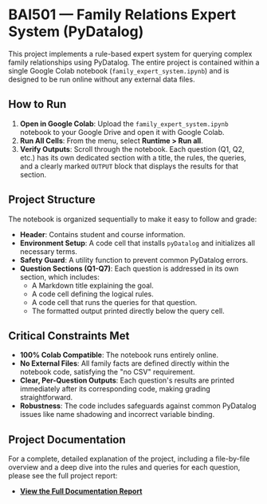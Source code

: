 # BAI501 — Family Relations Expert System (PyDatalog)

This project implements a rule-based expert system for querying complex family relationships using PyDatalog. The entire project is contained within a single Google Colab notebook (`family_expert_system.ipynb`) and is designed to be run online without any external data files.

## How to Run

1.  **Open in Google Colab**: Upload the `family_expert_system.ipynb` notebook to your Google Drive and open it with Google Colab.
2.  **Run All Cells**: From the menu, select **Runtime > Run all**.
3.  **Verify Outputs**: Scroll through the notebook. Each question (Q1, Q2, etc.) has its own dedicated section with a title, the rules, the queries, and a clearly marked `OUTPUT` block that displays the results for that section.

## Project Structure

The notebook is organized sequentially to make it easy to follow and grade:

*   **Header**: Contains student and course information.
*   **Environment Setup**: A code cell that installs `pyDatalog` and initializes all necessary terms.
*   **Safety Guard**: A utility function to prevent common PyDatalog errors.
*   **Question Sections (Q1-Q7)**: Each question is addressed in its own section, which includes:
    *   A Markdown title explaining the goal.
    *   A code cell defining the logical rules.
    *   A code cell that runs the queries for that question.
    *   The formatted output printed directly below the query cell.

## Critical Constraints Met

*   **100% Colab Compatible**: The notebook runs entirely online.
*   **No External Files**: All family facts are defined directly within the notebook code, satisfying the "no CSV" requirement.
*   **Clear, Per-Question Outputs**: Each question's results are printed immediately after its corresponding code, making grading straightforward.
*   **Robustness**: The code includes safeguards against common PyDatalog issues like name shadowing and incorrect variable binding.

## Project Documentation

For a complete, detailed explanation of the project, including a file-by-file overview and a deep dive into the rules and queries for each question, please see the full project report:

- **[View the Full Documentation Report](DOCUMENTATION_REPORT.md)**
